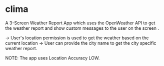 # clima

A 3-Screen Weather Report App which uses the OpenWeather API to get the weather report and show custom messages to the user on the screen . 

-> User's location permission is used to get the weather based on the current location
-> User can provide the city name to get the city specific weather report.

NOTE: The app uses Location Accuracy LOW.
